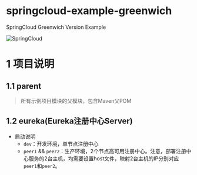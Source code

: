 # springcloud-example-greenwich

SpringCloud Greenwich Version Example

![SpringCloud](https://img.shields.io/badge/Spring-SpringCloud-green.svg?style=plastic)


# 1 项目说明

## 1.1 parent

>所有示例项目模块的父模块，包含Maven父POM

## 1.2 eureka(Eureka注册中心Server)

- 启动说明
  - `dev`：开发环境，单节点注册中心
  - `peer1` && `peer2`：生产环境，2个节点高可用注册中心。注意，部署注册中心服务的2台主机，均需要设置host文件，映射2台主机的IP分别对应`peer1`和`peer2`。
